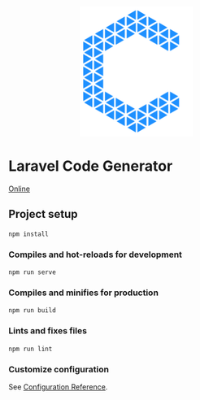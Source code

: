 
<p align="center">
    <img src="src/assets/logo.svg" alt="logo" width="222" />
</p>

# Laravel Code Generator

[Online](https://googee.github.io/Entity-Builder/dist)


## Project setup
```
npm install
```

### Compiles and hot-reloads for development
```
npm run serve
```

### Compiles and minifies for production
```
npm run build
```

### Lints and fixes files
```
npm run lint
```

### Customize configuration
See [Configuration Reference](https://cli.vuejs.org/config/).
